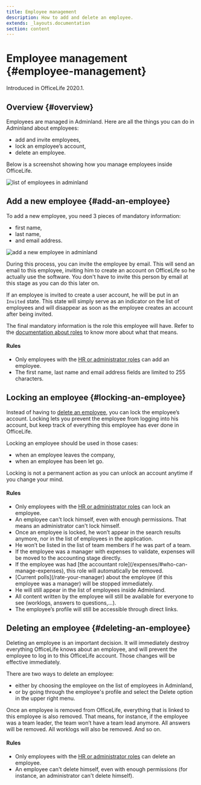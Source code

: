 ```yaml
---
title: Employee management
description: How to add and delete an employee.
extends: _layouts.documentation
section: content
---
```


# Employee management {#employee-management}

<div class="version badge -rot-3">
  Introduced in OfficeLife 2020.1.
</div>

## Overview {#overview}

Employees are managed in Adminland. Here are all the things you can do in Adminland about employees:

* add and invite employees,
* lock an employee’s account,
* delete an employee.

Below is a screenshot showing how you manage employees inside OfficeLife.

![list of employees in adminland](/assets/img/adminland_employees_list.png)

## Add a new employee {#add-an-employee}

To add a new employee, you need 3 pieces of mandatory information:

* first name,
* last name,
* and email address.

![add a new employee in adminland](/assets/img/adminland_employees_new.png)

During this process, you can invite the employee by email. This will send an email to this employee, inviting him to create an account on OfficeLife so he actually use the software. You don't have to invite this person by email at this stage as you can do this later on.

If an employee is invited to create a user account, he will be put in an `Invited` state. This state will simply serve as an indicator on the list of employees and will disappear as soon as the employee creates an account after being invited.

The final mandatory information is the role this employee will have. Refer to the [documentation about roles](/docs/understanding-roles) to know more about what that means.

<div class="rules">
  <h4>Rules</h4>
  <ul>
    <li>Only employees with the <a href="/docs/understanding-roles">HR or administrator roles</a> can add an employee.</li>
    <li>The first name, last name and email address fields are limited to 255 characters.</li>
  </ul>
</div>

## Locking an employee {#locking-an-employee}

Instead of having to [delete an employee](#deleting-an-employee), you can lock the employee’s account. Locking lets you prevent the employee from logging into his account, but keep track of everything this employee has ever done in OfficeLife.

Locking an employee should be used in those cases:

* when an employee leaves the company,
* when an employee has been let go.

Locking is not a permanent action as you can unlock an account anytime if you change your mind.

<div class="rules">
  <h4>Rules</h4>
  <ul>
    <li>Only employees with the <a href="/docs/understanding-roles">HR or administrator roles</a> can lock an employee.</li>
    <li>An employee can't lock himself, even with enough permissions. That means an administrator can't lock himself.</li>
    <li>Once an employee is locked, he won’t appear in the search results anymore, nor in the list of employees in the application.</li>
    <li>He won’t be listed in the list of team members if he was part of a team.</li>
    <li>If the employee was a manager with expenses to validate, expenses will be moved to the accounting stage directly.</li>
    <li>If the employee was had [the accountant role](/expenses/#who-can-manage-expenses), this role will automatically be removed.</li>
    <li>[Current polls](/rate-your-manager) about the employee (if this employee was a manager) will be stopped immediately.</li>
    <li>He will still appear in the list of employees inside Adminland.</li>
    <li>All content written by the employee will still be available for everyone to see (worklogs, answers to questions,…).</li>
    <li>The employee’s profile will still be accessible through direct links.</li>
  </ul>
</div>

## Deleting an employee {#deleting-an-employee}

Deleting an employee is an important decision. It will immediately destroy everything OfficeLife knows about an employee, and will prevent the employee to log in to this OfficeLife account. Those changes will be effective immediately.

There are two ways to delete an employee:

* either by choosing the employee on the list of employees in Adminland,
* or by going through the employee's profile and select the Delete option in the upper right menu.

Once an employee is removed from OfficeLife, everything that is linked to this employee is also removed. That means, for instance, if the employee was a team leader, the team won’t have a team lead anymore. All answers will be removed. All worklogs will also be removed. And so on.

<div class="rules">
  <h4>Rules</h4>
  <ul>
    <li>Only employees with the <a href="/docs/understanding-roles">HR or administrator roles</a> can delete an employee.</li>
    <li>An employee can't delete himself, even with enough permissions (for instance, an administrator can't delete himself).</li>
  </ul>
</div>
